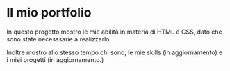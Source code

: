<h1>Il mio portfolio</h1>
<p>In questo progetto mostro le mie abilità in materia di HTML e CSS, dato che sono state necesssarie a realizzarlo.</p>
<p>Inoltre mostro allo stesso tempo chi sono, le mie skills (in aggiornamento) e i miei progetti (in aggiornamento.)</p>
